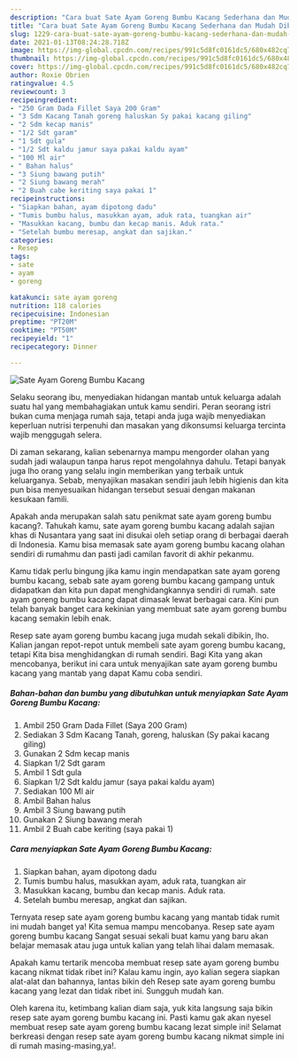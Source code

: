 ```yaml
---
description: "Cara buat Sate Ayam Goreng Bumbu Kacang Sederhana dan Mudah Dibuat"
title: "Cara buat Sate Ayam Goreng Bumbu Kacang Sederhana dan Mudah Dibuat"
slug: 1229-cara-buat-sate-ayam-goreng-bumbu-kacang-sederhana-dan-mudah-dibuat
date: 2021-01-13T08:24:28.718Z
image: https://img-global.cpcdn.com/recipes/991c5d8fc0161dc5/680x482cq70/sate-ayam-goreng-bumbu-kacang-foto-resep-utama.jpg
thumbnail: https://img-global.cpcdn.com/recipes/991c5d8fc0161dc5/680x482cq70/sate-ayam-goreng-bumbu-kacang-foto-resep-utama.jpg
cover: https://img-global.cpcdn.com/recipes/991c5d8fc0161dc5/680x482cq70/sate-ayam-goreng-bumbu-kacang-foto-resep-utama.jpg
author: Roxie Obrien
ratingvalue: 4.5
reviewcount: 3
recipeingredient:
- "250 Gram Dada Fillet Saya 200 Gram"
- "3 Sdm Kacang Tanah goreng haluskan Sy pakai kacang giling"
- "2 Sdm kecap manis"
- "1/2 Sdt garam"
- "1 Sdt gula"
- "1/2 Sdt kaldu jamur saya pakai kaldu ayam"
- "100 Ml air"
- " Bahan halus"
- "3 Siung bawang putih"
- "2 Siung bawang merah"
- "2 Buah cabe keriting saya pakai 1"
recipeinstructions:
- "Siapkan bahan, ayam dipotong dadu"
- "Tumis bumbu halus, masukkan ayam, aduk rata, tuangkan air"
- "Masukkan kacang, bumbu dan kecap manis. Aduk rata."
- "Setelah bumbu meresap, angkat dan sajikan."
categories:
- Resep
tags:
- sate
- ayam
- goreng

katakunci: sate ayam goreng 
nutrition: 118 calories
recipecuisine: Indonesian
preptime: "PT20M"
cooktime: "PT50M"
recipeyield: "1"
recipecategory: Dinner

---
```



![Sate Ayam Goreng Bumbu Kacang](https://img-global.cpcdn.com/recipes/991c5d8fc0161dc5/680x482cq70/sate-ayam-goreng-bumbu-kacang-foto-resep-utama.jpg)

Selaku seorang ibu, menyediakan hidangan mantab untuk keluarga adalah suatu hal yang membahagiakan untuk kamu sendiri. Peran seorang istri bukan cuma menjaga rumah saja, tetapi anda juga wajib menyediakan keperluan nutrisi terpenuhi dan masakan yang dikonsumsi keluarga tercinta wajib menggugah selera.

Di zaman  sekarang, kalian sebenarnya mampu mengorder olahan yang sudah jadi walaupun tanpa harus repot mengolahnya dahulu. Tetapi banyak juga lho orang yang selalu ingin memberikan yang terbaik untuk keluarganya. Sebab, menyajikan masakan sendiri jauh lebih higienis dan kita pun bisa menyesuaikan hidangan tersebut sesuai dengan makanan kesukaan famili. 



Apakah anda merupakan salah satu penikmat sate ayam goreng bumbu kacang?. Tahukah kamu, sate ayam goreng bumbu kacang adalah sajian khas di Nusantara yang saat ini disukai oleh setiap orang di berbagai daerah di Indonesia. Kamu bisa memasak sate ayam goreng bumbu kacang olahan sendiri di rumahmu dan pasti jadi camilan favorit di akhir pekanmu.

Kamu tidak perlu bingung jika kamu ingin mendapatkan sate ayam goreng bumbu kacang, sebab sate ayam goreng bumbu kacang gampang untuk didapatkan dan kita pun dapat menghidangkannya sendiri di rumah. sate ayam goreng bumbu kacang dapat dimasak lewat berbagai cara. Kini pun telah banyak banget cara kekinian yang membuat sate ayam goreng bumbu kacang semakin lebih enak.

Resep sate ayam goreng bumbu kacang juga mudah sekali dibikin, lho. Kalian jangan repot-repot untuk membeli sate ayam goreng bumbu kacang, tetapi Kita bisa menghidangkan di rumah sendiri. Bagi Kita yang akan mencobanya, berikut ini cara untuk menyajikan sate ayam goreng bumbu kacang yang mantab yang dapat Kamu coba sendiri.

<!--inarticleads1-->

##### Bahan-bahan dan bumbu yang dibutuhkan untuk menyiapkan Sate Ayam Goreng Bumbu Kacang:

1. Ambil 250 Gram Dada Fillet (Saya 200 Gram)
1. Sediakan 3 Sdm Kacang Tanah, goreng, haluskan (Sy pakai kacang giling)
1. Gunakan 2 Sdm kecap manis
1. Siapkan 1/2 Sdt garam
1. Ambil 1 Sdt gula
1. Siapkan 1/2 Sdt kaldu jamur (saya pakai kaldu ayam)
1. Sediakan 100 Ml air
1. Ambil  Bahan halus
1. Ambil 3 Siung bawang putih
1. Gunakan 2 Siung bawang merah
1. Ambil 2 Buah cabe keriting (saya pakai 1)




<!--inarticleads2-->

##### Cara menyiapkan Sate Ayam Goreng Bumbu Kacang:

1. Siapkan bahan, ayam dipotong dadu
1. Tumis bumbu halus, masukkan ayam, aduk rata, tuangkan air
1. Masukkan kacang, bumbu dan kecap manis. Aduk rata.
1. Setelah bumbu meresap, angkat dan sajikan.




Ternyata resep sate ayam goreng bumbu kacang yang mantab tidak rumit ini mudah banget ya! Kita semua mampu mencobanya. Resep sate ayam goreng bumbu kacang Sangat sesuai sekali buat kamu yang baru akan belajar memasak atau juga untuk kalian yang telah lihai dalam memasak.

Apakah kamu tertarik mencoba membuat resep sate ayam goreng bumbu kacang nikmat tidak ribet ini? Kalau kamu ingin, ayo kalian segera siapkan alat-alat dan bahannya, lantas bikin deh Resep sate ayam goreng bumbu kacang yang lezat dan tidak ribet ini. Sungguh mudah kan. 

Oleh karena itu, ketimbang kalian diam saja, yuk kita langsung saja bikin resep sate ayam goreng bumbu kacang ini. Pasti kamu gak akan nyesel membuat resep sate ayam goreng bumbu kacang lezat simple ini! Selamat berkreasi dengan resep sate ayam goreng bumbu kacang nikmat simple ini di rumah masing-masing,ya!.

